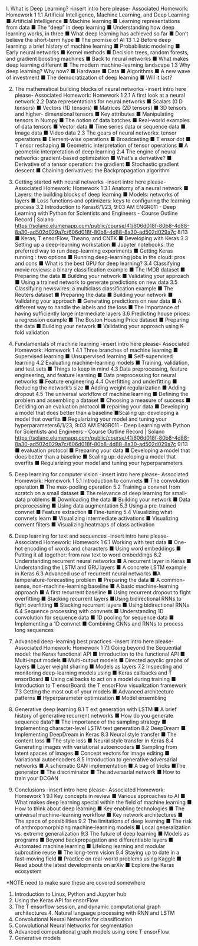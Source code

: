 I. What is Deep Learning?
-insert intro here please-
Associated Homework: Homework 1
1.1 Artificial Intelligence, Machine Learning, and Deep Learning
■ Artificial Intelligence
■ Machine learning
■ Learning representations from data
■ The “deep” in deep learning
■ Understanding how deep learning works, in three 
■ What deep learning has achieved so far
■ Don’t believe the short-term hype
■ The promise of AI 13
1.2 Before deep learning: a brief history of machine learning
■ Probabilistic modeling
■ Early neural networks
■ Kernel methods
■ Decision trees, random forests, and gradient boosting machines
■ Back to neural networks
■ What makes deep learning different
■ The modern machine-learning landscape
1.3 Why deep learning? Why now?
■ Hardware
■ Data
■ Algorithms
■ A new wave of investment
■ The democratization of deep learning
■ Will it last?


2. The mathematical building blocks of neural networks
-insert intro here please-
Associated Homework: Homework 1
2.1 A first look at a neural network
2.2 Data representations for neural networks
■ Scalars (0 D tensors)
■ Vectors (1D tensors)
■ Matrices (2D tensors)
■ 3D tensors and higher- dimensional tensors
■ Key attributes
■ Manipulating tensors in Numpy
■ The notion of data batches
■ Real-world examples of data tensors
■ Vector data
■ Time series data or sequence data
■ Image data
■ Video data
2.3 The gears of neural networks: tensor operations
■ Element-wise operations
■ Broadcasting
■ T ensor dot
■ T ensor reshaping
■ Geometric interpretation of tensor operations
■ A geometric interpretation of deep learning
2.4 The engine of neural networks: gradient-based optimization
■ What’s a derivative?
■ Derivative of a tensor operation: the gradient
■ Stochastic gradient descent
■ Chaining derivatives: the Backpropagation algorithm



3. Getting started with neural networks
-insert intro here please-
Associated Homework: Homework 1
3.1 Anatomy of a neural network
■ Layers: the building blocks of deep learning
■ Models: networks of layers
■ Loss functions and optimizers: keys to configuring the learning process
3.2 Introduction to Keras6/1/23, 9:03 AM ENGR011 - Deep Learning with Python for Scientists and Engineers - Course Outline Record | Solano
https://solano.elumenapp.com/public/course/41/606d018f-80b8-4d88-8a30-ad502d029a7c/606d018f-80b8-4d88-8a30-ad502d029a7c 8/13
■ Keras, T ensorFlow, Theano, and CNTK
■ Developing with Keras
3.3 Setting up a deep-learning workstation
■ Jupyter notebooks: the preferred way to run deep-learning experiments
■ Getting Keras running : two options
■ Running deep-learning jobs in the cloud: pros and cons
■ What is the best GPU for deep learning?
3.4 Classifying movie reviews: a binary classification example
■ The IMDB dataset
■ Preparing the data
■ Building your network
■ Validating your approach
■ Using a trained network to generate predictions on new data
3.5 Classifying newswires: a multiclass classification example
■ The Reuters dataset
■ Preparing the data
■ Building your network
■ Validating your approach
■ Generating predictions on new data
■ A different way to handle the labels and the loss
■ The importance of having sufficiently large intermediate layers
3.6 Predicting house prices: a regression example
■ The Boston Housing Price dataset
■ Preparing the data
■ Building your network
■ Validating your approach using K-fold validation



4. Fundamentals of machine learning
-insert intro here please-
Associated Homework: Homework 1
4.1 Three branches of machine learning
■ Supervised learning
■ Unsupervised learning
■ Self-supervised learning
4.2 Evaluating machine-learning models
■ Training, validation, and test sets
■ Things to keep in mind
4.3 Data preprocessing, feature engineering, and feature learning
■ Data preprocessing for neural networks
■ Feature engineering
4.4 Overfitting and underfitting
■ Reducing the network’s size
■ Adding weight regularization
■ Adding dropout
4.5 The universal workflow of machine learning
■ Defining the problem and assembling a dataset
■ Choosing a measure of success
■ Deciding on an evaluation protocol
■ repairing your data
■ Developing a model that does better than a baseline
■Scaling up: developing a model that overfits
■ Regularizing your model and tuning your hyperparameters6/1/23, 9:03 AM ENGR011 - Deep Learning with Python for Scientists and Engineers - Course Outline Record | Solano
https://solano.elumenapp.com/public/course/41/606d018f-80b8-4d88-8a30-ad502d029a7c/606d018f-80b8-4d88-8a30-ad502d029a7c 9/13
■ evaluation protocol
■ Preparing your data
■ Developing a model that does better than a baseline
■ Scaling up: developing a model that overfits
■ Regularizing your model and tuning your hyperparameters




5. Deep learning for computer vision
-insert intro here please-
Associated Homework: Homework 1
5.1 Introduction to convnets
■ The convolution operation
■ The max-pooling operation
5.2 Training a convnet from scratch on a small dataset
■ The relevance of deep learning for small-data problems
■ Downloading the data
■ Building your network
■ Data preprocessing
■ Using data augmentation
5.3 Using a pre-trained convnet
■ Feature extraction
■ Fine-tuning
5.4 Visualizing what convnets learn
■ Visualizing intermediate activations
■ Visualizing convent filters
■ Visualizing heatmaps of class activation


6. Deep learning for text and sequences
-insert intro here please-
Associated Homework: Homework 1
6.1 Working with text data
■ One-hot encoding of words and characters
■ Using word embeddings
■ Putting it all together: from raw text to word embeddings
6.2 Understanding recurrent neural networks
■ A recurrent layer in Keras
■ Understanding the LSTM and GRU layers
■ A concrete LSTM example in Keras
6.3 Advanced use of recurrent neural networks
■A temperature-forecasting problem
■ Preparing the data
■ A common-sense, non-machine-learning baseline
■ A basic machine-learning approach
■ A first recurrent baseline
■ Using recurrent dropout to fight overfitting
■ Stacking recurrent layers
■Using bidirectional RNNs to fight overfitting
■ Stacking recurrent layers
■ Using bidirectional RNNs
6.4 Sequence processing with convnets
■ Understanding 1D convolution for sequence data
■ 1D pooling for sequence data
■ Implementing a 1D convnet
■ Combining CNNs and RNNs to process long sequences

7. Advanced deep-learning best practices
-insert intro here please-
Associated Homework: Homework 1
7.1 Going beyond the Sequential model: the Keras functional API
■ Introduction to the functional API
■ Multi-input models
■ Multi-output models
■ Directed acyclic graphs of layers
■ Layer weight sharing
■ Models as layers
7.2 Inspecting and monitoring deep-learning models using
■ Keras callbacks and T ensorBoard
■ Using callbacks to act on a model during training
■ Introduction to T ensorBoard: the T ensorFlow visualization framework
7.3 Getting the most out of your models
■ Advanced architecture patterns
■ Hyperparameter optimization
■ Model ensembling
8. Generative deep learning
8.1 T ext generation with LSTM
■ A brief history of generative recurrent networks
■ How do you generate sequence data?
■ The importance of the sampling strategy
■ Implementing character-level LSTM text generation
8.2 DeepDream
■ Implementing DeepDream in Keras
8.3 Neural style transfer
■ The content loss
■ The style loss
■ Neural style transfer in Keras
8.4 Generating images with variational autoencoders
■ Sampling from latent spaces of images
■ Concept vectors for image editing
■ Variational autoencoders
8.5 Introduction to generative adversarial networks
■ A schematic GAN implementation
■ A bag of tricks
■The generator
■ The discriminator
■ The adversarial network
■ How to train your DCGAN




9. Conclusions
-insert intro here please-
Associated Homework: Homework 1
9.1 Key concepts in review
■ Various approaches to AI
■ What makes deep learning special within the field of machine learning
■ How to think about deep learning
■ Key enabling technologies
■ The universal machine-learning workflow
■ Key network architectures
■ The space of possibilities
9.2 The limitations of deep learning
■ The risk of anthropomorphizing machine-learning models
■ Local generalization vs. extreme generalization
9.3 The future of deep learning
■ Models as programs
■ Beyond backpropagation and differentiable layers
■ Automated machine learning
■ Lifelong learning and modular subroutine reuse
■ The long-term vision
9.4 Staying up to date in a fast-moving field
■ Practice on real-world problems using Kaggle
■ Read about the latest developments on arXiv
■ Explore the Keras ecosystem



*NOTE need to make sure these are covered somewhere
1. Introduction to Linux, Python and Jupyter hub
2. Using the Keras API for  ensorFlow
3. The T ensorflow session, and dynamic computational graph architectures 4. Natural language processing with
RNN and LSTM
5. Convolutional Neural Networks for classification
6. Convolutional Neural Networks for segmentation
7. Advanced computational graph models using core T ensorFlow
8. Generative models



